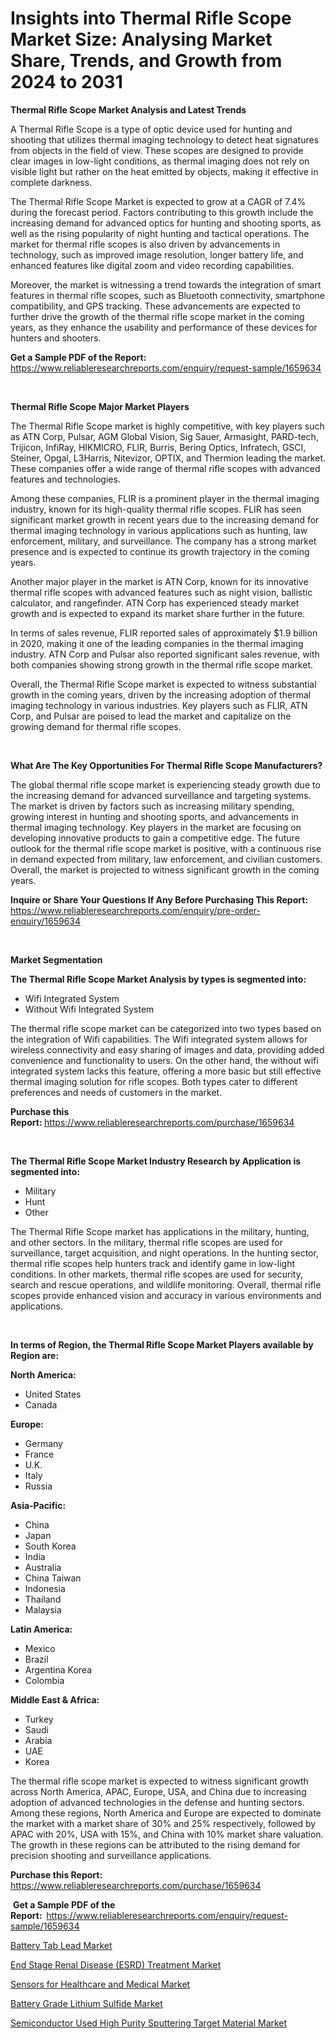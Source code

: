 <p><h1>Insights into Thermal Rifle Scope Market Size: Analysing Market Share, Trends, and Growth from 2024 to 2031</h1></p><p><strong>Thermal Rifle Scope Market Analysis and Latest Trends</strong></p>
<p><p>A Thermal Rifle Scope is a type of optic device used for hunting and shooting that utilizes thermal imaging technology to detect heat signatures from objects in the field of view. These scopes are designed to provide clear images in low-light conditions, as thermal imaging does not rely on visible light but rather on the heat emitted by objects, making it effective in complete darkness.</p><p>The Thermal Rifle Scope Market is expected to grow at a CAGR of 7.4% during the forecast period. Factors contributing to this growth include the increasing demand for advanced optics for hunting and shooting sports, as well as the rising popularity of night hunting and tactical operations. The market for thermal rifle scopes is also driven by advancements in technology, such as improved image resolution, longer battery life, and enhanced features like digital zoom and video recording capabilities.</p><p>Moreover, the market is witnessing a trend towards the integration of smart features in thermal rifle scopes, such as Bluetooth connectivity, smartphone compatibility, and GPS tracking. These advancements are expected to further drive the growth of the thermal rifle scope market in the coming years, as they enhance the usability and performance of these devices for hunters and shooters.</p></p>
<p><strong>Get a Sample PDF of the Report:&nbsp;</strong> <a href="https://www.reliableresearchreports.com/enquiry/request-sample/1659634">https://www.reliableresearchreports.com/enquiry/request-sample/1659634</a></p>
<p>&nbsp;</p>
<p><strong>Thermal Rifle Scope Major Market Players</strong></p>
<p><p>The Thermal Rifle Scope market is highly competitive, with key players such as ATN Corp, Pulsar, AGM Global Vision, Sig Sauer, Armasight, PARD-tech, Trijicon, InfiRay, HIKMICRO, FLIR, Burris, Bering Optics, Infratech, GSCI, Steiner, Opgal, L3Harris, Nitevizor, OPTIX, and Thermion leading the market. These companies offer a wide range of thermal rifle scopes with advanced features and technologies.</p><p>Among these companies, FLIR is a prominent player in the thermal imaging industry, known for its high-quality thermal rifle scopes. FLIR has seen significant market growth in recent years due to the increasing demand for thermal imaging technology in various applications such as hunting, law enforcement, military, and surveillance. The company has a strong market presence and is expected to continue its growth trajectory in the coming years.</p><p>Another major player in the market is ATN Corp, known for its innovative thermal rifle scopes with advanced features such as night vision, ballistic calculator, and rangefinder. ATN Corp has experienced steady market growth and is expected to expand its market share further in the future.</p><p>In terms of sales revenue, FLIR reported sales of approximately $1.9 billion in 2020, making it one of the leading companies in the thermal imaging industry. ATN Corp and Pulsar also reported significant sales revenue, with both companies showing strong growth in the thermal rifle scope market.</p><p>Overall, the Thermal Rifle Scope market is expected to witness substantial growth in the coming years, driven by the increasing adoption of thermal imaging technology in various industries. Key players such as FLIR, ATN Corp, and Pulsar are poised to lead the market and capitalize on the growing demand for thermal rifle scopes.</p></p>
<p>&nbsp;</p>
<p><strong>What Are The Key Opportunities For Thermal Rifle Scope Manufacturers?</strong></p>
<p><p>The global thermal rifle scope market is experiencing steady growth due to the increasing demand for advanced surveillance and targeting systems. The market is driven by factors such as increasing military spending, growing interest in hunting and shooting sports, and advancements in thermal imaging technology. Key players in the market are focusing on developing innovative products to gain a competitive edge. The future outlook for the thermal rifle scope market is positive, with a continuous rise in demand expected from military, law enforcement, and civilian customers. Overall, the market is projected to witness significant growth in the coming years.</p></p>
<p><strong>Inquire or Share Your Questions If Any Before Purchasing This Report:</strong> <a href="https://www.reliableresearchreports.com/enquiry/pre-order-enquiry/1659634">https://www.reliableresearchreports.com/enquiry/pre-order-enquiry/1659634</a></p>
<p>&nbsp;</p>
<p><strong>Market Segmentation</strong></p>
<p><strong>The Thermal Rifle Scope Market Analysis by types is segmented into:</strong></p>
<p><ul><li>Wifi Integrated System</li><li>Without Wifi Integrated System</li></ul></p>
<p><p>The thermal rifle scope market can be categorized into two types based on the integration of Wifi capabilities. The Wifi integrated system allows for wireless connectivity and easy sharing of images and data, providing added convenience and functionality to users. On the other hand, the without wifi integrated system lacks this feature, offering a more basic but still effective thermal imaging solution for rifle scopes. Both types cater to different preferences and needs of customers in the market.</p></p>
<p><strong>Purchase this Report:&nbsp;</strong><a href="https://www.reliableresearchreports.com/purchase/1659634">https://www.reliableresearchreports.com/purchase/1659634</a></p>
<p>&nbsp;</p>
<p><strong>The Thermal Rifle Scope Market Industry Research by Application is segmented into:</strong></p>
<p><ul><li>Military</li><li>Hunt</li><li>Other</li></ul></p>
<p><p>The Thermal Rifle Scope market has applications in the military, hunting, and other sectors. In the military, thermal rifle scopes are used for surveillance, target acquisition, and night operations. In the hunting sector, thermal rifle scopes help hunters track and identify game in low-light conditions. In other markets, thermal rifle scopes are used for security, search and rescue operations, and wildlife monitoring. Overall, thermal rifle scopes provide enhanced vision and accuracy in various environments and applications.</p></p>
<p>&nbsp;</p>
<p><strong>In terms of Region, the Thermal Rifle Scope Market Players available by Region are:</strong></p>
<p>
    <p> <strong> North America: </strong>
        <ul>
            <li>United States</li>
            <li>Canada</li>
        </ul>
        </p> 
    <p> <strong> Europe: </strong>
        <ul>
            <li>Germany</li>
            <li>France</li>
            <li>U.K.</li>
            <li>Italy</li>
            <li>Russia</li>
        </ul>
        </p> 
    <p> <strong> Asia-Pacific: </strong>
        <ul>
            <li>China</li>
            <li>Japan</li>
            <li>South Korea</li>
            <li>India</li>
            <li>Australia</li>
            <li>China Taiwan</li>
            <li>Indonesia</li>
            <li>Thailand</li>
            <li>Malaysia</li>
        </ul>
        </p> 
    <p> <strong> Latin America: </strong>
        <ul>
            <li>Mexico</li>
            <li>Brazil</li>
            <li>Argentina Korea</li>
            <li>Colombia</li>
        </ul>
        </p> 
    <p> <strong> Middle East & Africa: </strong>
        <ul>
            <li>Turkey</li>
            <li>Saudi</li>
            <li>Arabia</li>
            <li>UAE</li>
            <li>Korea</li>
        </ul>
    </p>
    </p>
<p><p>The thermal rifle scope market is expected to witness significant growth across North America, APAC, Europe, USA, and China due to increasing adoption of advanced technologies in the defense and hunting sectors. Among these regions, North America and Europe are expected to dominate the market with a market share of 30% and 25% respectively, followed by APAC with 20%, USA with 15%, and China with 10% market share valuation. The growth in these regions can be attributed to the rising demand for precision shooting and surveillance applications.</p></p>
<p><strong>Purchase this Report: </strong><a href="https://www.reliableresearchreports.com/purchase/1659634">https://www.reliableresearchreports.com/purchase/1659634</a></p>
<p>&nbsp;<strong>Get a Sample PDF of the Report:&nbsp;&nbsp;</strong><a href="https://www.reliableresearchreports.com/enquiry/request-sample/1659634">https://www.reliableresearchreports.com/enquiry/request-sample/1659634</a></p>
<p><strong></strong></p>
<p><p><a href="https://issuu.com/reportprime-2/docs/battery-tab-lead-market-size-2030.pptx">Battery Tab Lead Market</a></p><p><a href="https://github.com/marloy8/Market-Research-Report-List-3/blob/main/end-stage-renal-disease-esrd-treatment-market.md">End Stage Renal Disease (ESRD) Treatment Market</a></p><p><a href="https://github.com/WillieWoodard/Market-Research-Report-List-3/blob/main/sensors-for-healthcare-and-medical-market.md">Sensors for Healthcare and Medical Market</a></p><p><a href="https://github.com/Sarissaschmalingtr6fz2739/Market-Research-Report-List-1/blob/main/battery-grade-lithium-sulfide-market.md">Battery Grade Lithium Sulfide Market</a></p><p><a href="https://issuu.com/reportprime-2/docs/semiconductor-used-high-purity-sputtering-target-m">Semiconductor Used High Purity Sputtering Target Material Market</a></p></p>